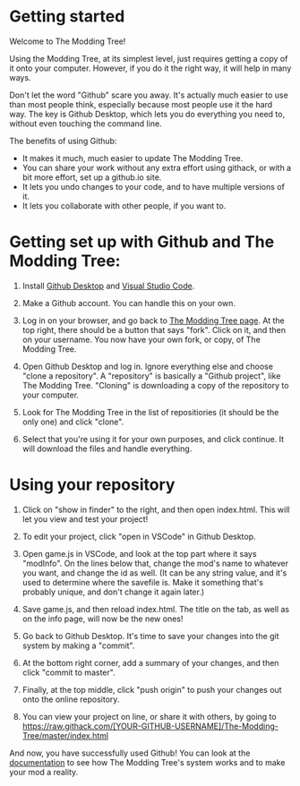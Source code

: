 # Getting started

Welcome to The Modding Tree!

Using the Modding Tree, at its simplest level, just requires getting a copy of it onto your computer.
However, if you do it the right way, it will help in many ways.

Don't let the word "Github" scare you away. It's actually much easier to use than most people think, 
especially because most people use it the hard way. The key is Github Desktop, which lets you do
everything you need to, without even touching the command line. 

The benefits of using Github:
- It makes it much, much easier to update The Modding Tree.
- You can share your work without any extra effort using githack, or with a bit more effort,
    set up a github.io site.
- It lets you undo changes to your code, and to have multiple versions of it.
- It lets you collaborate with other people, if you want to.


# Getting set up with Github and The Modding Tree:

1. Install [Github Desktop](https://desktop.github.com/) and [Visual Studio Code](https://code.visualstudio.com/).

2. Make a Github account. You can handle this on your own.

3. Log in on your browser, and go back to [The Modding Tree page](https://github.com/Acamaeda/The-Modding-Tree). At the top right,
    there should be a button that says "fork". Click on it, and then on your username.
    You now have your own fork, or copy, of The Modding Tree.

4. Open Github Desktop and log in. Ignore everything else and choose "clone a repository".
    A "repository" is basically a "Github project", like The Modding Tree. "Cloning" is
    downloading a copy of the repository to your computer.

5. Look for The Modding Tree in the list of repositiories (it should be the only one) and click "clone". 

6. Select that you're using it for your own purposes, and click continue. It will download the files and handle everything.


# Using your repository

1. Click on "show in finder" to the right, and then open index.html. This will let you view and
    test your project!

2. To edit your project, click "open in VSCode" in Github Desktop.

3. Open game.js in VSCode, and look at the top part where it says "modInfo". On the lines below that, change
    the mod's name to whatever you want, and change the id as well. (It can be any string value, and it's used to determine
    where the savefile is. Make it something that's probably unique, and don't change it again later.)

4. Save game.js, and then reload index.html. The title on the tab, as well as on the info page, will now be the new ones!

5. Go back to Github Desktop. It's time to save your changes into the git system by making a "commit".

6. At the bottom right corner, add a summary of your changes, and then click "commit to master".

7. Finally, at the top middle, click "push origin" to push your changes out onto the online repository.

8. You can view your project on line, or share it with others, by going to
https://raw.githack.com/[YOUR-GITHUB-USERNAME]/The-Modding-Tree/master/index.html


And now, you have successfully used Github! You can look at the [documentation](!general-info.md) to
see how The Modding Tree's system works and to make your mod a reality.